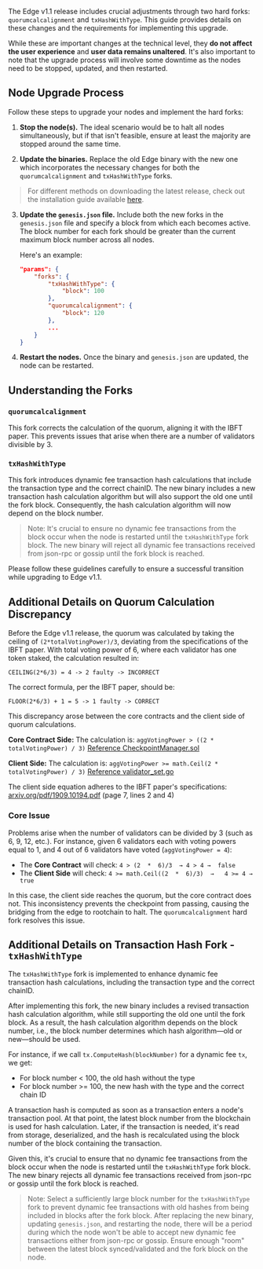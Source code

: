 The Edge v1.1 release includes crucial adjustments through two hard forks: `quorumcalcalignment` and `txHashWithType`. 
This guide provides details on these changes and the requirements for implementing this upgrade.

While these are important changes at the technical level, they **do not affect the user experience** and **user data remains unaltered**. 
It's also important to note that the upgrade process will involve some downtime as the nodes need to be stopped, updated, and then restarted.

## Node Upgrade Process

Follow these steps to upgrade your nodes and implement the hard forks:

1. **Stop the node(s).** The ideal scenario would be to halt all nodes simultaneously, but if that isn't feasible, ensure at least the majority are stopped around the same time.

2. **Update the binaries.** Replace the old Edge binary with the new one which incorporates the necessary changes for both the `quorumcalcalignment` and `txHashWithType` forks.

  > For different methods on downloading the latest release, check out the installation guide available [here](../../install.md).

3. **Update the `genesis.json` file.** Include both the new forks in the `genesis.json` file and specify a block from which each becomes active. The block number for each fork should be greater than the current maximum block number across all nodes.

   Here's an example:

    ```json
    "params": {
        "forks": {
            "txHashWithType": {
                "block": 100
            },
            "quorumcalcalignment": {
                "block": 120
            },
            ...
        }
    }
    ```

4. **Restart the nodes.** Once the binary and `genesis.json` are updated, the node can be restarted.

## Understanding the Forks

### `quorumcalcalignment`

This fork corrects the calculation of the quorum, aligning it with the IBFT paper. This prevents issues that arise when there are a number of validators divisible by 3.

### `txHashWithType`

This fork introduces dynamic fee transaction hash calculations that include the transaction type and the correct chainID. The new binary includes a new transaction hash calculation algorithm but will also support the old one until the fork block. Consequently, the hash calculation algorithm will now depend on the block number.

> Note: It's crucial to ensure no dynamic fee transactions from the block occur when the node is restarted until the `txHashWithType` fork block. The new binary will reject all dynamic fee transactions received from json-rpc or gossip until the fork block is reached.

Please follow these guidelines carefully to ensure a successful transition while upgrading to Edge v1.1.

## Additional Details on Quorum Calculation Discrepancy

Before the Edge v1.1 release, the quorum was calculated by taking the ceiling of `(2*totalVotingPower)/3`, deviating from the specifications of the IBFT paper. With total voting power of 6, where each validator has one token staked, the calculation resulted in:

`CEILING(2*6/3) = 4 -> 2 faulty -> INCORRECT`

The correct formula, per the IBFT paper, should be:

`FLOOR(2*6/3) + 1 = 5 -> 1 faulty -> CORRECT`

This discrepancy arose between the core contracts and the client side of quorum calculations.

**Core Contract Side:** The calculation is: `aggVotingPower > ((2 * totalVotingPower) / 3)`
[Reference CheckpointManager.sol](https://github.com/0xPolygon/core-contracts/blob/2de13ae801cb2e9b50bce7f062b5a86dcbd149dc/contracts/root/CheckpointManager.sol#L197)

**Client Side:** The calculation is: `aggVotingPower >= math.Ceil(2 * totalVotingPower) / 3)`
[Reference validator_set.go](https://github.com/0xPolygon/polygon-edge/blob/develop/consensus/polybft/validator/validator_set.go#L113)

The client side equation adheres to the IBFT paper's specifications: [arxiv.org/pdf/1909.10194.pdf](https://arxiv.org/pdf/1909.10194.pdf) (page 7, lines 2 and 4)

### Core Issue

Problems arise when the number of validators can be divided by 3 (such as 6, 9, 12, etc.). For instance, given 6 validators each with voting powers equal to 1, and 4 out of 6 validators have voted (`aggVotingPower = 4`):

- The **Core Contract** will check: `4 > (2  *  6)/3  → 4 > 4 →  false`
- The **Client Side** will check: `4 >= math.Ceil((2  *  6)/3)  →   4 >= 4 →  true`

In this case, the client side reaches the quorum, but the core contract does not. This inconsistency prevents the checkpoint from passing, causing the bridging from the edge to rootchain to halt. The `quorumcalcalignment` hard fork resolves this issue.

## Additional Details on Transaction Hash Fork - `txHashWithType`

The `txHashWithType` fork is implemented to enhance dynamic fee transaction hash calculations, including the transaction type and the correct chainID.

After implementing this fork, the new binary includes a revised transaction hash calculation algorithm, while still supporting the old one until the fork block. As a result, the hash calculation algorithm depends on the block number, i.e., the block number determines which hash algorithm—old or new—should be used.

For instance, if we call `tx.ComputeHash(blockNumber)` for a dynamic fee `tx`, we get:

- For block number < 100, the old hash without the type
- For block number >= 100, the new hash with the type and the correct chain ID

A transaction hash is computed as soon as a transaction enters a node's transaction pool. At that point, the latest block number from the blockchain is used for hash calculation. Later, if the transaction is needed, it's read from storage, deserialized, and the hash is recalculated using the block number of the block containing the transaction.

Given this, it's crucial to ensure that no dynamic fee transactions from the block occur when the node is restarted until the `txHashWithType` fork block. The new binary rejects all dynamic fee transactions received from json-rpc or gossip until the fork block is reached.

> Note: Select a sufficiently large block number for the `txHashWithType` fork to prevent dynamic fee transactions with old hashes from being included in blocks after the fork block. After replacing the new binary, updating `genesis.json`, and restarting the node, there will be a period during which the node won't be able to accept new dynamic fee transactions either from json-rpc or gossip. Ensure enough "room" between the latest block synced/validated and the fork block on the node.
